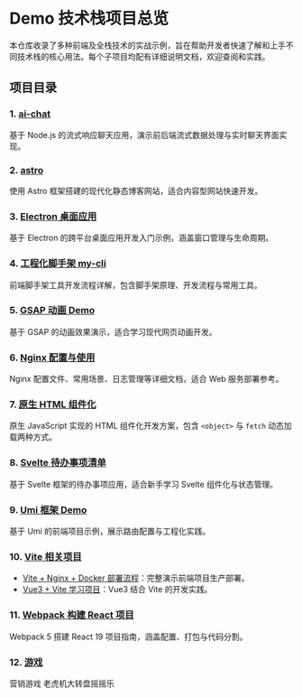 # Demo 技术栈项目总览

本仓库收录了多种前端及全栈技术的实战示例，旨在帮助开发者快速了解和上手不同技术栈的核心用法。每个子项目均配有详细说明文档，欢迎查阅和实践。

## 项目目录

### 1. [ai-chat](./ai-chat/README.md)
基于 Node.js 的流式响应聊天应用，演示前后端流式数据处理与实时聊天界面实现。

### 2. [astro](./astro/blog/README.md)
使用 Astro 框架搭建的现代化静态博客网站，适合内容型网站快速开发。

### 3. [Electron 桌面应用](./Electron/my-electron-app/README.md)
基于 Electron 的跨平台桌面应用开发入门示例，涵盖窗口管理与生命周期。

### 4. [工程化脚手架 my-cli](./engineering/my-cli/README.md)
前端脚手架工具开发流程详解，包含脚手架原理、开发流程与常用工具。

### 5. [GSAP 动画 Demo](./gsap/gsap_demo/README.md)
基于 GSAP 的动画效果演示，适合学习现代网页动画开发。

### 6. [Nginx 配置与使用](./nginx-1.26.3/README.md)
Nginx 配置文件、常用场景、日志管理等详细文档，适合 Web 服务部署参考。

### 7. [原生 HTML 组件化](./single-file/HTML%20组件化/README.md)
原生 JavaScript 实现的 HTML 组件化开发方案，包含 `<object>` 与 `fetch` 动态加载两种方式。

### 8. [Svelte 待办事项清单](./Svelte/svelte-todolist/README.md)
基于 Svelte 框架的待办事项应用，适合新手学习 Svelte 组件化与状态管理。

### 9. [Umi 框架 Demo](./umi/umi-demo/)
基于 Umi 的前端项目示例，展示路由配置与工程化实践。

### 10. [Vite 相关项目](./vite/)
- [Vite + Nginx + Docker 部署流程](./vite/Vite_Nginx_Docker_deployment/README.md)：完整演示前端项目生产部署。
- [Vue3 + Vite 学习项目](./vite/vue3-learn/README.md)：Vue3 结合 Vite 的开发实践。

### 11. [Webpack 构建 React 项目](./webpack/webpack_create_react/README.md)
Webpack 5 搭建 React 19 项目指南，涵盖配置、打包与代码分割。

### 12. [游戏](./game/README.md)
营销游戏 老虎机大转盘摇摇乐
